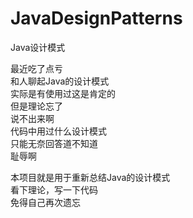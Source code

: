 # JavaDesignPatterns
Java设计模式

最近吃了点亏  
和人聊起Java的设计模式  
实际是有使用过这是肯定的  
但是理论忘了  
说不出来啊  
代码中用过什么设计模式  
只能无奈回答道不知道  
耻辱啊  

本项目就是用于重新总结Java的设计模式  
看下理论，写一下代码  
免得自己再次遗忘  
